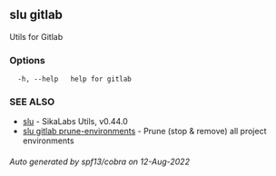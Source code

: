 ## slu gitlab

Utils for Gitlab

### Options

```
  -h, --help   help for gitlab
```

### SEE ALSO

* [slu](slu.md)	 - SikaLabs Utils, v0.44.0
* [slu gitlab prune-environments](slu_gitlab_prune-environments.md)	 - Prune (stop & remove) all project environments

###### Auto generated by spf13/cobra on 12-Aug-2022
